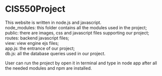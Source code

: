 # CIS550Project

This website is written in node.js and javascript.  
node_modules: this folder contains all the modules used in the project;  
public: there are images, css and javascript files supporting our project;  
routes: backend javascript files;  
view: view engine ejs files;  
app.js: the entrance of our project;  
db.js: all the database queries used in our project.  


User can run the project by open it in terminal and type in node app after all the needed modules and npm are installed.  
